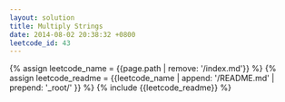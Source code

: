 ```yaml
---
layout: solution
title: Multiply Strings
date: 2014-08-02 20:38:32 +0800
leetcode_id: 43
---
```

{% assign leetcode_name = {{page.path | remove: '/index.md'}}  %}
{% assign leetcode_readme = {{leetcode_name | append: '/README.md' | prepend: '_root/' }}  %}
{% include {{leetcode_readme}} %}
